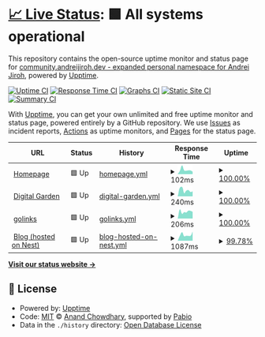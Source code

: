# [📈 Live Status](https://status.andreijiroh.xyz): <!--live status--> **🟩 All systems operational**

This repository contains the open-source uptime monitor and status page for [community.andreijiroh.dev - expanded personal namespace for Andrei Jiroh](https://andreijiroh.xyz), powered by [Upptime](https://github.com/upptime/upptime).

[![Uptime CI](https://github.com/andreijiroh-dev/infra-status/workflows/Uptime%20CI/badge.svg)](https://github.com/andreijiroh-dev/infra-status/actions?query=workflow%3A%22Uptime+CI%22)
[![Response Time CI](https://github.com/andreijiroh-dev/infra-status/workflows/Response%20Time%20CI/badge.svg)](https://github.com/andreijiroh-dev/infra-status/actions?query=workflow%3A%22Response+Time+CI%22)
[![Graphs CI](https://github.com/andreijiroh-dev/infra-status/workflows/Graphs%20CI/badge.svg)](https://github.com/andreijiroh-dev/infra-status/actions?query=workflow%3A%22Graphs+CI%22)
[![Static Site CI](https://github.com/andreijiroh-dev/infra-status/workflows/Static%20Site%20CI/badge.svg)](https://github.com/andreijiroh-dev/infra-status/actions?query=workflow%3A%22Static+Site+CI%22)
[![Summary CI](https://github.com/andreijiroh-dev/infra-status/workflows/Summary%20CI/badge.svg)](https://github.com/andreijiroh-dev/infra-status/actions?query=workflow%3A%22Summary+CI%22)

With [Upptime](https://upptime.js.org), you can get your own unlimited and free uptime monitor and status page, powered entirely by a GitHub repository. We use [Issues](https://github.com/andreijiroh-dev/infra-status/issues) as incident reports, [Actions](https://github.com/andreijiroh-dev/infra-status/actions) as uptime monitors, and [Pages](https://status.andreijiroh.xyz) for the status page.

<!--start: status pages-->
<!-- This summary is generated by Upptime (https://github.com/upptime/upptime) -->
<!-- Do not edit this manually, your changes will be overwritten -->
<!-- prettier-ignore -->
| URL | Status | History | Response Time | Uptime |
| --- | ------ | ------- | ------------- | ------ |
| <img alt="" src="https://icons.duckduckgo.com/ip3/andreijiroh.xyz.ico" height="13"> [Homepage](https://andreijiroh.xyz) | 🟩 Up | [homepage.yml](https://github.com/andreijiroh-dev/infra-status/commits/HEAD/history/homepage.yml) | <details><summary><img alt="Response time graph" src="./graphs/homepage/response-time-week.png" height="20"> 102ms</summary><br><a href="https://status.andreijiroh.dev/history/homepage"><img alt="Response time 124" src="https://img.shields.io/endpoint?url=https%3A%2F%2Fraw.githubusercontent.com%2Fandreijiroh-dev%2Finfra-status%2FHEAD%2Fapi%2Fhomepage%2Fresponse-time.json"></a><br><a href="https://status.andreijiroh.dev/history/homepage"><img alt="24-hour response time 59" src="https://img.shields.io/endpoint?url=https%3A%2F%2Fraw.githubusercontent.com%2Fandreijiroh-dev%2Finfra-status%2FHEAD%2Fapi%2Fhomepage%2Fresponse-time-day.json"></a><br><a href="https://status.andreijiroh.dev/history/homepage"><img alt="7-day response time 102" src="https://img.shields.io/endpoint?url=https%3A%2F%2Fraw.githubusercontent.com%2Fandreijiroh-dev%2Finfra-status%2FHEAD%2Fapi%2Fhomepage%2Fresponse-time-week.json"></a><br><a href="https://status.andreijiroh.dev/history/homepage"><img alt="30-day response time 113" src="https://img.shields.io/endpoint?url=https%3A%2F%2Fraw.githubusercontent.com%2Fandreijiroh-dev%2Finfra-status%2FHEAD%2Fapi%2Fhomepage%2Fresponse-time-month.json"></a><br><a href="https://status.andreijiroh.dev/history/homepage"><img alt="1-year response time 124" src="https://img.shields.io/endpoint?url=https%3A%2F%2Fraw.githubusercontent.com%2Fandreijiroh-dev%2Finfra-status%2FHEAD%2Fapi%2Fhomepage%2Fresponse-time-year.json"></a></details> | <details><summary><a href="https://status.andreijiroh.dev/history/homepage">100.00%</a></summary><a href="https://status.andreijiroh.dev/history/homepage"><img alt="All-time uptime 100.00%" src="https://img.shields.io/endpoint?url=https%3A%2F%2Fraw.githubusercontent.com%2Fandreijiroh-dev%2Finfra-status%2FHEAD%2Fapi%2Fhomepage%2Fuptime.json"></a><br><a href="https://status.andreijiroh.dev/history/homepage"><img alt="24-hour uptime 100.00%" src="https://img.shields.io/endpoint?url=https%3A%2F%2Fraw.githubusercontent.com%2Fandreijiroh-dev%2Finfra-status%2FHEAD%2Fapi%2Fhomepage%2Fuptime-day.json"></a><br><a href="https://status.andreijiroh.dev/history/homepage"><img alt="7-day uptime 100.00%" src="https://img.shields.io/endpoint?url=https%3A%2F%2Fraw.githubusercontent.com%2Fandreijiroh-dev%2Finfra-status%2FHEAD%2Fapi%2Fhomepage%2Fuptime-week.json"></a><br><a href="https://status.andreijiroh.dev/history/homepage"><img alt="30-day uptime 100.00%" src="https://img.shields.io/endpoint?url=https%3A%2F%2Fraw.githubusercontent.com%2Fandreijiroh-dev%2Finfra-status%2FHEAD%2Fapi%2Fhomepage%2Fuptime-month.json"></a><br><a href="https://status.andreijiroh.dev/history/homepage"><img alt="1-year uptime 100.00%" src="https://img.shields.io/endpoint?url=https%3A%2F%2Fraw.githubusercontent.com%2Fandreijiroh-dev%2Finfra-status%2FHEAD%2Fapi%2Fhomepage%2Fuptime-year.json"></a></details>
| <img alt="" src="https://icons.duckduckgo.com/ip3/garden.andreijiroh.xyz.ico" height="13"> [Digital Garden](https://garden.andreijiroh.xyz) | 🟩 Up | [digital-garden.yml](https://github.com/andreijiroh-dev/infra-status/commits/HEAD/history/digital-garden.yml) | <details><summary><img alt="Response time graph" src="./graphs/digital-garden/response-time-week.png" height="20"> 240ms</summary><br><a href="https://status.andreijiroh.dev/history/digital-garden"><img alt="Response time 223" src="https://img.shields.io/endpoint?url=https%3A%2F%2Fraw.githubusercontent.com%2Fandreijiroh-dev%2Finfra-status%2FHEAD%2Fapi%2Fdigital-garden%2Fresponse-time.json"></a><br><a href="https://status.andreijiroh.dev/history/digital-garden"><img alt="24-hour response time 196" src="https://img.shields.io/endpoint?url=https%3A%2F%2Fraw.githubusercontent.com%2Fandreijiroh-dev%2Finfra-status%2FHEAD%2Fapi%2Fdigital-garden%2Fresponse-time-day.json"></a><br><a href="https://status.andreijiroh.dev/history/digital-garden"><img alt="7-day response time 240" src="https://img.shields.io/endpoint?url=https%3A%2F%2Fraw.githubusercontent.com%2Fandreijiroh-dev%2Finfra-status%2FHEAD%2Fapi%2Fdigital-garden%2Fresponse-time-week.json"></a><br><a href="https://status.andreijiroh.dev/history/digital-garden"><img alt="30-day response time 216" src="https://img.shields.io/endpoint?url=https%3A%2F%2Fraw.githubusercontent.com%2Fandreijiroh-dev%2Finfra-status%2FHEAD%2Fapi%2Fdigital-garden%2Fresponse-time-month.json"></a><br><a href="https://status.andreijiroh.dev/history/digital-garden"><img alt="1-year response time 223" src="https://img.shields.io/endpoint?url=https%3A%2F%2Fraw.githubusercontent.com%2Fandreijiroh-dev%2Finfra-status%2FHEAD%2Fapi%2Fdigital-garden%2Fresponse-time-year.json"></a></details> | <details><summary><a href="https://status.andreijiroh.dev/history/digital-garden">100.00%</a></summary><a href="https://status.andreijiroh.dev/history/digital-garden"><img alt="All-time uptime 100.00%" src="https://img.shields.io/endpoint?url=https%3A%2F%2Fraw.githubusercontent.com%2Fandreijiroh-dev%2Finfra-status%2FHEAD%2Fapi%2Fdigital-garden%2Fuptime.json"></a><br><a href="https://status.andreijiroh.dev/history/digital-garden"><img alt="24-hour uptime 100.00%" src="https://img.shields.io/endpoint?url=https%3A%2F%2Fraw.githubusercontent.com%2Fandreijiroh-dev%2Finfra-status%2FHEAD%2Fapi%2Fdigital-garden%2Fuptime-day.json"></a><br><a href="https://status.andreijiroh.dev/history/digital-garden"><img alt="7-day uptime 100.00%" src="https://img.shields.io/endpoint?url=https%3A%2F%2Fraw.githubusercontent.com%2Fandreijiroh-dev%2Finfra-status%2FHEAD%2Fapi%2Fdigital-garden%2Fuptime-week.json"></a><br><a href="https://status.andreijiroh.dev/history/digital-garden"><img alt="30-day uptime 100.00%" src="https://img.shields.io/endpoint?url=https%3A%2F%2Fraw.githubusercontent.com%2Fandreijiroh-dev%2Finfra-status%2FHEAD%2Fapi%2Fdigital-garden%2Fuptime-month.json"></a><br><a href="https://status.andreijiroh.dev/history/digital-garden"><img alt="1-year uptime 100.00%" src="https://img.shields.io/endpoint?url=https%3A%2F%2Fraw.githubusercontent.com%2Fandreijiroh-dev%2Finfra-status%2FHEAD%2Fapi%2Fdigital-garden%2Fuptime-year.json"></a></details>
| <img alt="" src="https://icons.duckduckgo.com/ip3/go.andreijiroh.xyz.ico" height="13"> [golinks](https://go.andreijiroh.xyz/api/ping) | 🟩 Up | [golinks.yml](https://github.com/andreijiroh-dev/infra-status/commits/HEAD/history/golinks.yml) | <details><summary><img alt="Response time graph" src="./graphs/golinks/response-time-week.png" height="20"> 206ms</summary><br><a href="https://status.andreijiroh.dev/history/golinks"><img alt="Response time 326" src="https://img.shields.io/endpoint?url=https%3A%2F%2Fraw.githubusercontent.com%2Fandreijiroh-dev%2Finfra-status%2FHEAD%2Fapi%2Fgolinks%2Fresponse-time.json"></a><br><a href="https://status.andreijiroh.dev/history/golinks"><img alt="24-hour response time 200" src="https://img.shields.io/endpoint?url=https%3A%2F%2Fraw.githubusercontent.com%2Fandreijiroh-dev%2Finfra-status%2FHEAD%2Fapi%2Fgolinks%2Fresponse-time-day.json"></a><br><a href="https://status.andreijiroh.dev/history/golinks"><img alt="7-day response time 206" src="https://img.shields.io/endpoint?url=https%3A%2F%2Fraw.githubusercontent.com%2Fandreijiroh-dev%2Finfra-status%2FHEAD%2Fapi%2Fgolinks%2Fresponse-time-week.json"></a><br><a href="https://status.andreijiroh.dev/history/golinks"><img alt="30-day response time 179" src="https://img.shields.io/endpoint?url=https%3A%2F%2Fraw.githubusercontent.com%2Fandreijiroh-dev%2Finfra-status%2FHEAD%2Fapi%2Fgolinks%2Fresponse-time-month.json"></a><br><a href="https://status.andreijiroh.dev/history/golinks"><img alt="1-year response time 326" src="https://img.shields.io/endpoint?url=https%3A%2F%2Fraw.githubusercontent.com%2Fandreijiroh-dev%2Finfra-status%2FHEAD%2Fapi%2Fgolinks%2Fresponse-time-year.json"></a></details> | <details><summary><a href="https://status.andreijiroh.dev/history/golinks">100.00%</a></summary><a href="https://status.andreijiroh.dev/history/golinks"><img alt="All-time uptime 100.00%" src="https://img.shields.io/endpoint?url=https%3A%2F%2Fraw.githubusercontent.com%2Fandreijiroh-dev%2Finfra-status%2FHEAD%2Fapi%2Fgolinks%2Fuptime.json"></a><br><a href="https://status.andreijiroh.dev/history/golinks"><img alt="24-hour uptime 100.00%" src="https://img.shields.io/endpoint?url=https%3A%2F%2Fraw.githubusercontent.com%2Fandreijiroh-dev%2Finfra-status%2FHEAD%2Fapi%2Fgolinks%2Fuptime-day.json"></a><br><a href="https://status.andreijiroh.dev/history/golinks"><img alt="7-day uptime 100.00%" src="https://img.shields.io/endpoint?url=https%3A%2F%2Fraw.githubusercontent.com%2Fandreijiroh-dev%2Finfra-status%2FHEAD%2Fapi%2Fgolinks%2Fuptime-week.json"></a><br><a href="https://status.andreijiroh.dev/history/golinks"><img alt="30-day uptime 100.00%" src="https://img.shields.io/endpoint?url=https%3A%2F%2Fraw.githubusercontent.com%2Fandreijiroh-dev%2Finfra-status%2FHEAD%2Fapi%2Fgolinks%2Fuptime-month.json"></a><br><a href="https://status.andreijiroh.dev/history/golinks"><img alt="1-year uptime 100.00%" src="https://img.shields.io/endpoint?url=https%3A%2F%2Fraw.githubusercontent.com%2Fandreijiroh-dev%2Finfra-status%2FHEAD%2Fapi%2Fgolinks%2Fuptime-year.json"></a></details>
| <img alt="" src="https://icons.duckduckgo.com/ip3/blog.andreijiroh.dev.ico" height="13"> [Blog (hosted on Nest)](https://blog.andreijiroh.dev) | 🟩 Up | [blog-hosted-on-nest.yml](https://github.com/andreijiroh-dev/infra-status/commits/HEAD/history/blog-hosted-on-nest.yml) | <details><summary><img alt="Response time graph" src="./graphs/blog-hosted-on-nest/response-time-week.png" height="20"> 1087ms</summary><br><a href="https://status.andreijiroh.dev/history/blog-hosted-on-nest"><img alt="Response time 913" src="https://img.shields.io/endpoint?url=https%3A%2F%2Fraw.githubusercontent.com%2Fandreijiroh-dev%2Finfra-status%2FHEAD%2Fapi%2Fblog-hosted-on-nest%2Fresponse-time.json"></a><br><a href="https://status.andreijiroh.dev/history/blog-hosted-on-nest"><img alt="24-hour response time 1773" src="https://img.shields.io/endpoint?url=https%3A%2F%2Fraw.githubusercontent.com%2Fandreijiroh-dev%2Finfra-status%2FHEAD%2Fapi%2Fblog-hosted-on-nest%2Fresponse-time-day.json"></a><br><a href="https://status.andreijiroh.dev/history/blog-hosted-on-nest"><img alt="7-day response time 1087" src="https://img.shields.io/endpoint?url=https%3A%2F%2Fraw.githubusercontent.com%2Fandreijiroh-dev%2Finfra-status%2FHEAD%2Fapi%2Fblog-hosted-on-nest%2Fresponse-time-week.json"></a><br><a href="https://status.andreijiroh.dev/history/blog-hosted-on-nest"><img alt="30-day response time 971" src="https://img.shields.io/endpoint?url=https%3A%2F%2Fraw.githubusercontent.com%2Fandreijiroh-dev%2Finfra-status%2FHEAD%2Fapi%2Fblog-hosted-on-nest%2Fresponse-time-month.json"></a><br><a href="https://status.andreijiroh.dev/history/blog-hosted-on-nest"><img alt="1-year response time 913" src="https://img.shields.io/endpoint?url=https%3A%2F%2Fraw.githubusercontent.com%2Fandreijiroh-dev%2Finfra-status%2FHEAD%2Fapi%2Fblog-hosted-on-nest%2Fresponse-time-year.json"></a></details> | <details><summary><a href="https://status.andreijiroh.dev/history/blog-hosted-on-nest">99.78%</a></summary><a href="https://status.andreijiroh.dev/history/blog-hosted-on-nest"><img alt="All-time uptime 97.84%" src="https://img.shields.io/endpoint?url=https%3A%2F%2Fraw.githubusercontent.com%2Fandreijiroh-dev%2Finfra-status%2FHEAD%2Fapi%2Fblog-hosted-on-nest%2Fuptime.json"></a><br><a href="https://status.andreijiroh.dev/history/blog-hosted-on-nest"><img alt="24-hour uptime 98.43%" src="https://img.shields.io/endpoint?url=https%3A%2F%2Fraw.githubusercontent.com%2Fandreijiroh-dev%2Finfra-status%2FHEAD%2Fapi%2Fblog-hosted-on-nest%2Fuptime-day.json"></a><br><a href="https://status.andreijiroh.dev/history/blog-hosted-on-nest"><img alt="7-day uptime 99.78%" src="https://img.shields.io/endpoint?url=https%3A%2F%2Fraw.githubusercontent.com%2Fandreijiroh-dev%2Finfra-status%2FHEAD%2Fapi%2Fblog-hosted-on-nest%2Fuptime-week.json"></a><br><a href="https://status.andreijiroh.dev/history/blog-hosted-on-nest"><img alt="30-day uptime 91.01%" src="https://img.shields.io/endpoint?url=https%3A%2F%2Fraw.githubusercontent.com%2Fandreijiroh-dev%2Finfra-status%2FHEAD%2Fapi%2Fblog-hosted-on-nest%2Fuptime-month.json"></a><br><a href="https://status.andreijiroh.dev/history/blog-hosted-on-nest"><img alt="1-year uptime 97.84%" src="https://img.shields.io/endpoint?url=https%3A%2F%2Fraw.githubusercontent.com%2Fandreijiroh-dev%2Finfra-status%2FHEAD%2Fapi%2Fblog-hosted-on-nest%2Fuptime-year.json"></a></details>

<!--end: status pages-->

[**Visit our status website →**](https://status.andreijiroh.xyz)

## 📄 License

- Powered by: [Upptime](https://github.com/upptime/upptime)
- Code: [MIT](./LICENSE) © [Anand Chowdhary](https://anandchowdhary.com), supported by [Pabio](https://pabio.com)
- Data in the `./history` directory: [Open Database License](https://opendatacommons.org/licenses/odbl/1-0/)
